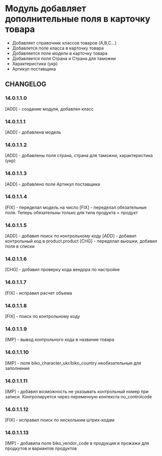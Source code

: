 # Модуль добавляет дополнительные поля в карточку товара

-   Добавляет справочник классов товаров (A,B,C...)
-   Добавлется поле класса в карточку товара
-   Добавляется поле модели в карточку товара
-   Добавляется поля Страна и Страна для таможни
-   Характеристика (укр)
-   Артикул поставщика

## CHANGELOG

### 14.0.1.1.0

[ADD] - создание модуля, добавлен класс

### 14.0.1.1.1

[ADD] - добавлена модель

### 14.0.1.1.2

[ADD] - добавлены поля страна, страна для таможни, характеристика (укр)

### 14.0.1.1.3

[ADD] - добавлено поле Артикул поставщика

### 14.0.1.1.4

[FIX] - переделал модель на число [FIX] - переделал обязательные поля. Теперь обязательны только для типа продукта =
продукт

### 14.0.1.1.5

[ADD] - добавил поиск по контрольному коду [ADD] - добавил контрольный код в product.product [CHG] - переделал вьюшки,
добавил поля в списки

### 14.0.1.1.6

[CHG] - добавил проверку кода вендора по настройке

### 14.0.1.1.7

[FIX] - исправил расчет объема

### 14.0.1.1.8

[FIX] - поиск по контрольному коду

### 14.0.1.1.9

[IMP] - вывод контрольного кода в название товара

### 14.0.1.1.10

[IMP] - поля biko_character_ukr/biko_country необязательные для заполнения

### 14.0.1.1.11

[IMP] - добавил возможность не указывать контрольный номер при записи. Контролируется через переменную контекста
no_controlcode

### 14.0.1.1.12

[FIX] - исправил поиск по нескольким штрих-кодам

### 14.0.1.1.13

[IMP] - добавила поле biko_vendor_code в продукция и прожажи для продкутов и вариантов продуктов
